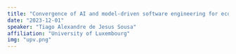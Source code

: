 ```yaml
---
title: "Convergence of AI and model-driven software engineering for ecosystem resilience prediction"
date: "2023-12-01"
speaker: "Tiago Alexandre de Jesus Sousa"
affiliation: "University of Luxembourg"
img: "upv.png"
---
```

